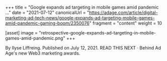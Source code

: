 +++
title = "Google expands ad targeting in mobile games amid pandemic ..."
date = "2021-07-12"
canonicalUrl = "https://adage.com/article/digital-marketing-ad-tech-news/google-expands-ad-targeting-mobile-games-amid-pandemic-gaming-boom/2350076"
fragment = "content"
weight = 10

[asset]
    image = "retrospective-google-expands-ad-targeting-in-mobile-games-amid-pandemic.png"
+++

By Ilyse Liffreing. Published on July 12, 2021. READ THIS NEXT · Behind Ad 
Age's new Web3 marketing awards.
